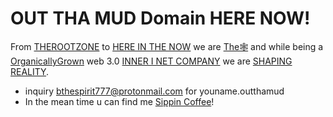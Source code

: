 # OUT THA MUD Domain HERE NOW!

From [THEROOTZONE](http://dnssecuritygroup.therootzone/) to [HERE IN THE NOW](http://b.hereinthenow/) we are [The🕸](innerinetcompany.the🕸) and while being a [OrganicallyGrown](http://davenportrootscompany.organicallygrown/) web 3.0 [INNER I NET COMPANY](http://shapereality.innerinetcompany/) we are [SHAPING REALITY](http://reddragonmatrix.shapingreality/).
- inquiry bthespirit777@protonmail.com for youname.outthamud
- In the mean time u can find me [Sippin Coffee](http://ucanfindme.sippincoffee/)!

